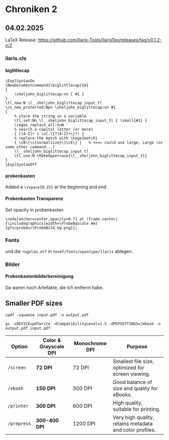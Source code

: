 # Chroniken 2

## 04.02.2025

LaTeX Release: https://github.com/Ilaris-Tools/IlarisTex/releases/tag/v0.1.2-rc2

### ilaris.cls

#### biglittlecap

```
\ExplSyntaxOn
\NewDocumentCommand{\biglittlecap}{m}
{
    \sheljohn_biglittecap:nn { #1 }
}
\tl_new:N \l__sheljohn_biglittecap_input_tl
\cs_new_protected:Npn \sheljohn_biglittecap:nn #1
{
    % store the string in a variable   
    \tl_set:Nn \l__sheljohn_biglittecap_input_tl { \small{#1} }
    \regex_replace_all:nnN
    % search a capital letter (or more)
    { ([A-Z]+ | \cC.\{?[A-Z]+\}?) }
    % replace the match with \huge{match}
    { \cB\{\c{normalsize}\1\cE\} }   % <=== could use large, Large (or some other command...)
    \l__sheljohn_biglittecap_input_tl
    \tl_use:N \MakeUppercase{\l__sheljohn_biglittecap_input_tl}
}
\ExplSyntaxOff
```

#### probenkasten 

Added a `\vspace{0.25}` at the beginning and end.

#### Probenkasten Transparenz

Set opacity in probenkasten

`\node[anchor=center,opacity=0.7] at (frame.center) {\includegraphics[width=\ProbeBgscale mm]{gfx/proben/\ProbeBild_bg.png}};`

### Fonts

und die `rogolan.otf` in `texmf/fonts/opentype/ilaris` ablegen.

### Bilder
#### Probenkastenbilderbereinigung

Da waren noch Artefakte, die ich entfernt habe.

## Smaller PDF sizes

`cpdf -squeeze input.pdf -o output.pdf`

`gs -sDEVICE=pdfwrite -dCompatibilityLevel=1.5 -dPDFSETTINGS=/ebook -o output.pdf input.pdf`

| Option      | Color & Grayscale DPI | Monochrome DPI | Purpose |
|------------|----------------------|---------------|---------|
| `/screen`  | **72 DPI**            | 72 DPI        | Smallest file size, optimized for screen viewing. |
| `/ebook`   | **150 DPI**           | 300 DPI       | Good balance of size and quality for eBooks. |
| `/printer` | **300 DPI**           | 600 DPI       | High quality, suitable for printing. |
| `/prepress`| **300-400 DPI**       | 1200 DPI      | Very high quality, retains metadata and color profiles. |
